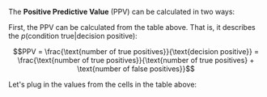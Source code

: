 


The **Positive Predictive Value** (PPV) can be calculated in two ways:    


First, the PPV can be calculated from the table above. That is, it describes the $p(\text{condition true} | \text{decision positive})$:

$$PPV = \frac{\text{number of true positives}}{\text{decision positive}} = \frac{\text{number of true positives}}{\text{number of true positives} + \text{number of false positives}}$$

Let's plug in the values from the cells in the table above:
